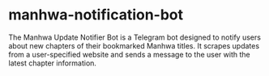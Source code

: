 # manhwa-notification-bot
 The Manhwa Update Notifier Bot is a Telegram bot designed to notify users about new chapters of their bookmarked Manhwa titles. It scrapes updates from a user-specified website and sends a message to the user with the latest chapter information.
